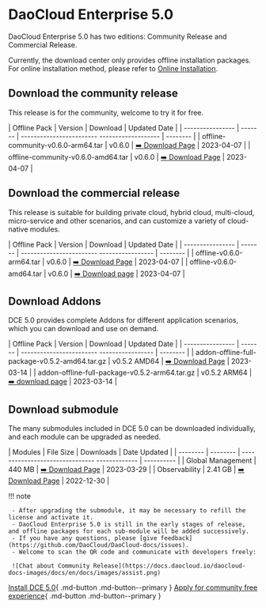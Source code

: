 # DaoCloud Enterprise 5.0

DaoCloud Enterprise 5.0 has two editions: Community Release and Commercial Release.

Currently, the download center only provides offline installation packages. For online installation method, please refer to [Online Installation](../install/intro.md).

## Download the community release

This release is for the community, welcome to try it for free.

| Offline Pack | Version | Download | Updated Date |
| ---------------- | ------- | ------------------------ ------------------- | -------- |
| offline-community-v0.6.0-arm64.tar | v0.6.0 | [:arrow_right: Download Page](./free/dce5-installer-v0.6.0.md) | 2023-04-07 |
| offline-community-v0.6.0-amd64.tar | v0.6.0 | [:arrow_right: Download Page](./free/dce5-installer-v0.6.0.md) | 2023-04-07 |

## Download the commercial release

This release is suitable for building private cloud, hybrid cloud, multi-cloud, micro-service and other scenarios, and can customize a variety of cloud-native modules.

| Offline Pack | Version | Download | Updated Date |
| ---------------- | ------- | ------------------------ ----------------- | -------- |
| offline-v0.6.0-arm64.tar | v0.6.0 | [:arrow_right: Download Page](./business/dce5-installer-v0.6.0.md) | 2023-04-07 |
| offline-v0.6.0-amd64.tar | v0.6.0 | [:arrow_right: Download page](./business/dce5-installer-v0.6.0.md) | 2023-04-07 |

## Download Addons

DCE 5.0 provides complete Addons for different application scenarios, which you can download and use on demand.

| Offline Pack | Version | Download | Updated Date |
| ---------------- | ------- | ------------------------ ----------------- | -------- |
| addon-offline-full-package-v0.5.2-amd64.tar.gz | v0.5.2 AMD64 | [:arrow_right: Download Page](./addon/v0.5.2.md) | 2023-03-14 |
| addon-offline-full-package-v0.5.2-arm64.tar.gz | v0.5.2 ARM64 | [:arrow_right: download page](./addon/v0.5.2.md) | 2023-03-14 |

## Download submodule

The many submodules included in DCE 5.0 can be downloaded individually, and each module can be upgraded as needed.

| Modules | File Size | Downloads | Date Updated |
| -------- | -------- | ------------------------------- ------------- | ---------- |
| Global Management | 440 MB | [:arrow_right: Download Page](./modules/ghippo.md) | 2023-03-29 |
| Observability | 2.41 GB | [:arrow_right: Download Page](./modules/insight.md) | 2022-12-30 |

!!! note

     - After upgrading the submodule, it may be necessary to refill the license and activate it.
     - DaoCloud Enterprise 5.0 is still in the early stages of release, and offline packages for each sub-module will be added successively.
     - If you have any questions, please [give feedback](https://github.com/DaoCloud/DaoCloud-docs/issues).
     - Welcome to scan the QR code and communicate with developers freely:

     ![Chat about Community Release](https://docs.daocloud.io/daocloud-docs-images/docs/en/docs/images/assist.png)

[Install DCE 5.0](../install/intro.md){ .md-button .md-button--primary }
[Apply for community free experience](../dce/license0.md){ .md-button .md-button--primary }
